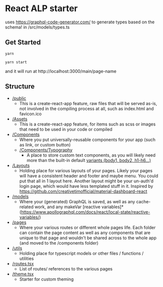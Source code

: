 # React ALP starter


uses https://graphql-code-generator.com/ to generate types based on the schema! in /src/models/types.ts

## Get Started

```
yarn

yarn start
```

and it will run at http://localhost:3000/main/page-name

## Structure 

 - [/public](https://github.com/madmaxlax/react-materialui-router-typescript-starter/tree/main/public)
    - This is a create-react-app feature, raw files that will be served as-is, not involved in the compiling process at all, such as index.html and favicon.ico
 - [/Assets](https://github.com/madmaxlax/react-materialui-router-typescript-starter/tree/main/src/assets)
    - This is a create-react-app feature, for items such as scss or images that need to be used in your code or compiled
 - [/Components](https://github.com/madmaxlax/react-materialui-router-typescript-starter/tree/main/src/components)
    - Where you put universally-reusable components for your app (such as link, or custom button)
    - [/Components/Typography](https://github.com/madmaxlax/react-materialui-router-typescript-starter/tree/main/src/components/typography)
      - A place to store custom text components, as you will likely need more than the built-in default [variants (body1, body2, h1-h6...)](https://material-ui.com/components/typography/)
- [/Layouts](https://github.com/madmaxlax/react-materialui-router-typescript-starter/tree/main/src/layouts)
    - Holding place for various layouts of your pages. Likely your pages will have a consistent header and footer and maybe menu. You could put that all in 1 layout here. Another layout might be your un-auth'd login page, which would have less templated stuff in it. Inspired by https://github.com/creativetimofficial/material-dashboard-react
- [/models](https://github.com/madmaxlax/react-materialui-router-typescript-starter/tree/main/src/models)
    - Where your (generated) GraphQL is saved, as well as any cache-related work, and any makeVar [reactive variables]*(https://www.apollographql.com/docs/react/local-state/reactive-variables/)
- [/pages](https://github.com/madmaxlax/react-materialui-router-typescript-starter/tree/main/src/pages)
    - Where your various routes or different whole pages life. Each folder can contain the page content as well as any components that are unique to that page and wouldn't be shared across to the whole app (and moved to the /components folder)
- [/utils](https://github.com/madmaxlax/react-materialui-router-typescript-starter/tree/main/src/utils)
    - Holding place for typescript models or other files / functions / utilities
- [/routes.tsx](https://github.com/madmaxlax/react-materialui-router-typescript-starter/blob/main/src/Routes.tsx)
    - List of routes/ references to the various pages
- [/theme.tsx](https://github.com/madmaxlax/react-materialui-router-typescript-starter/blob/main/src/theme.tsx)
    - Starter for custom theming 